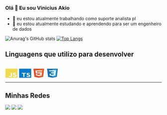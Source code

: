 ### Olá 👋 Eu sou Vinicius Akio

- 🔭 eu estou atualmente trabalhando como suporte analista pl
- 🌱 eu estou atualmente estudando e aprendendo para ser um engenheiro de dados

![Anurag's GitHub stats](https://github-readme-stats.vercel.app/api?username=viniciusakio2001&show_icons=true&theme=radical)
[![Top Langs](https://github-readme-stats.vercel.app/api/top-langs/?username=viniciusakio2001)](https://github.com/viniciusakio2001/github-readme-stats)


<h2>Linguagens que utilizo para desenvolver</h2>
<div style="display: inline_block"><br>
  <img align="center" alt="vini-Js" height="30" width="40" src="https://raw.githubusercontent.com/devicons/devicon/master/icons/javascript/javascript-plain.svg">
  <img align="center" alt="vini-Ts" height="30" width="40" src="https://raw.githubusercontent.com/devicons/devicon/master/icons/typescript/typescript-plain.svg">
  <img align="center" alt="vini-HTML" height="30" width="40" src="https://raw.githubusercontent.com/devicons/devicon/master/icons/html5/html5-original.svg">
  <img align="center" alt="vini-CSS" height="30" width="40" src="https://raw.githubusercontent.com/devicons/devicon/master/icons/css3/css3-original.svg">
</div>

<hr>

<h2> Minhas Redes</h2>
<div>

  <a href="https://www.instagram.com/vini_hada/" target="_blank"><img src="https://img.shields.io/badge/-Instagram-%23E4405F?style=for-the-badge&logo=instagram&logoColor=white" target="_blank"></a>
  <a href = "mailto:vinihada2001@gmail.com"><img src="https://img.shields.io/badge/-Gmail-%23333?style=for-the-badge&logo=gmail&logoColor=white" target="_blank"></a>
  <a href="https://www.linkedin.com/in/vinicius-akio-hada-de-sousa-4400b0199/" target="_blank"><img src="https://img.shields.io/badge/-LinkedIn-%230077B5?style=for-the-badge&logo=linkedin&logoColor=white" target="_blank"></a> 
  </div>

